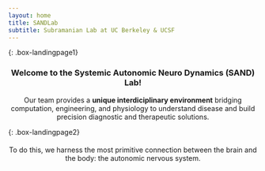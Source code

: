 ```yaml
---
layout: home
title: SANDLab
subtitle: Subramanian Lab at UC Berkeley & UCSF
---
```


{: .box-landingpage1}
<center><h3>Welcome to the Systemic Autonomic Neuro Dynamics (SAND) Lab!</h3></center>  

<center>Our team provides a <b>unique interdiciplinary environment</b> bridging computation, engineering, and physiology to understand disease and build precision diagnostic and therapeutic solutions.</center>  

{: .box-landingpage2}
<center><h4></h4>To do this, we harness the most primitive connection between the brain and the body: the autonomic nervous system</h4>.</center> 




